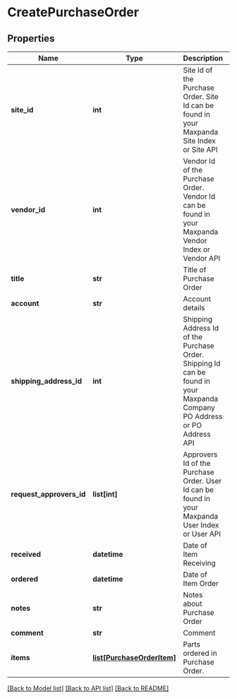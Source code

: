 # CreatePurchaseOrder

## Properties
Name | Type | Description | Notes
------------ | ------------- | ------------- | -------------
**site_id** | **int** | Site Id of the Purchase Order. Site Id can be found in your Maxpanda Site Index or Site API | 
**vendor_id** | **int** | Vendor Id of the Purchase Order. Vendor Id can be found in your Maxpanda Vendor Index or Vendor API | 
**title** | **str** | Title of Purchase Order | 
**account** | **str** | Account details | [optional] 
**shipping_address_id** | **int** | Shipping Address Id of the Purchase Order. Shipping Id can be found in your Maxpanda Company PO Address or PO Address API | 
**request_approvers_id** | **list[int]** | Approvers Id of the Purchase Order. User Id can be found in your Maxpanda User Index or User API | 
**received** | **datetime** | Date of Item Receiving | [optional] 
**ordered** | **datetime** | Date of Item Order | [optional] 
**notes** | **str** | Notes about Purchase Order | [optional] 
**comment** | **str** | Comment | [optional] 
**items** | [**list[PurchaseOrderItem]**](PurchaseOrderItem.md) | Parts ordered in Purchase Order. | [optional] 

[[Back to Model list]](../README.md#documentation-for-models) [[Back to API list]](../README.md#documentation-for-api-endpoints) [[Back to README]](../README.md)

